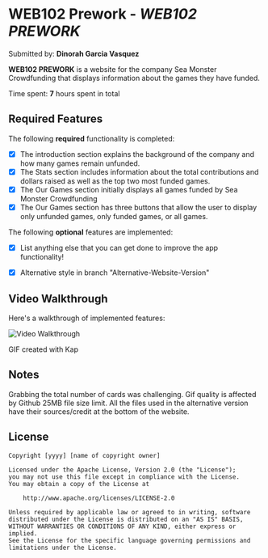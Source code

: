 # WEB102 Prework - *WEB102 PREWORK*

Submitted by: **Dinorah Garcia Vasquez**

**WEB102 PREWORK** is a website for the company Sea Monster Crowdfunding that displays information about the games they have funded.

Time spent: **7** hours spent in total

## Required Features

The following **required** functionality is completed:

* [x] The introduction section explains the background of the company and how many games remain unfunded.
* [x] The Stats section includes information about the total contributions and dollars raised as well as the top two most funded games.
* [x] The Our Games section initially displays all games funded by Sea Monster Crowdfunding
* [x] The Our Games section has three buttons that allow the user to display only unfunded games, only funded games, or all games.

The following **optional** features are implemented:

* [x] List anything else that you can get done to improve the app functionality!

* [x] Alternative style in branch "Alternative-Website-Version"

## Video Walkthrough

Here's a walkthrough of implemented features:

<img src='walkthrough.gif' title='Video Walkthrough' width='' alt='Video Walkthrough' />

GIF created with Kap

## Notes

Grabbing the total number of cards was challenging.
Gif quality is affected by Github 25MB file size limit.
All the files used in the alternative version have their sources/credit at the bottom of the website.
## License

    Copyright [yyyy] [name of copyright owner]

    Licensed under the Apache License, Version 2.0 (the "License");
    you may not use this file except in compliance with the License.
    You may obtain a copy of the License at

        http://www.apache.org/licenses/LICENSE-2.0

    Unless required by applicable law or agreed to in writing, software
    distributed under the License is distributed on an "AS IS" BASIS,
    WITHOUT WARRANTIES OR CONDITIONS OF ANY KIND, either express or implied.
    See the License for the specific language governing permissions and
    limitations under the License.
